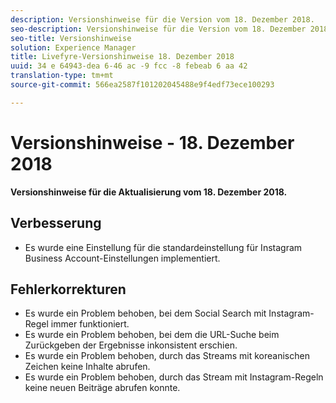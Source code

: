 ```yaml
---
description: Versionshinweise für die Version vom 18. Dezember 2018.
seo-description: Versionshinweise für die Version vom 18. Dezember 2018.
seo-title: Versionshinweise
solution: Experience Manager
title: Livefyre-Versionshinweise 18. Dezember 2018
uuid: 34 e 64943-dea 6-46 ac -9 fcc -8 febeab 6 aa 42
translation-type: tm+mt
source-git-commit: 566ea2587f101202045488e9f4edf73ece100293

---
```



# Versionshinweise - 18. Dezember 2018

**Versionshinweise für die Aktualisierung vom 18. Dezember 2018.**

## Verbesserung

* Es wurde eine Einstellung für die standardeinstellung für Instagram Business Account-Einstellungen implementiert.

## Fehlerkorrekturen

* Es wurde ein Problem behoben, bei dem Social Search mit Instagram-Regel immer funktioniert.
* Es wurde ein Problem behoben, bei dem die URL-Suche beim Zurückgeben der Ergebnisse inkonsistent erschien.
* Es wurde ein Problem behoben, durch das Streams mit koreanischen Zeichen keine Inhalte abrufen.
* Es wurde ein Problem behoben, durch das Stream mit Instagram-Regeln keine neuen Beiträge abrufen konnte.
